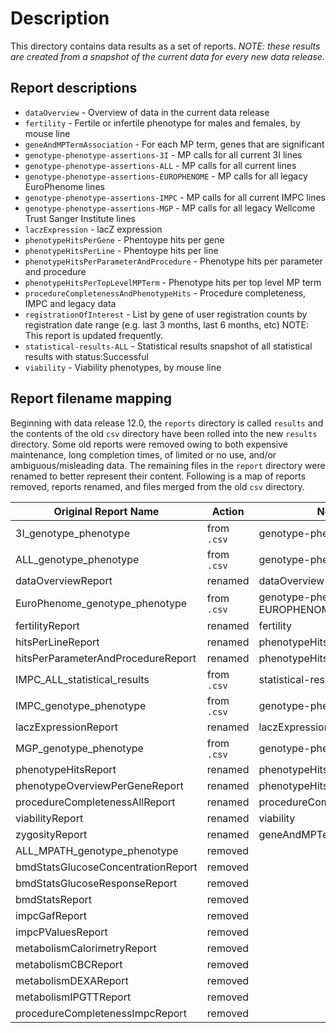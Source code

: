 # Description
This directory contains data results as a set of reports. _NOTE:
these results are created from a snapshot of the current
data for every new data release._

## Report descriptions
- `dataOverview` - Overview of data in the current data release
- `fertility` - Fertile or infertile phenotype for males and females, by mouse line
- `geneAndMPTermAssociation` - For each MP term, genes that are significant
- `genotype-phenotype-assertions-3I`   - MP calls for all current 3I lines
- `genotype-phenotype-assertions-ALL`  - MP calls for all current lines
- `genotype-phenotype-assertions-EUROPHENOME` - MP calls for all legacy
  EuroPhenome lines
- `genotype-phenotype-assertions-IMPC` - MP calls for all current IMPC lines
- `genotype-phenotype-assertions-MGP`  - MP calls for all legacy
  Wellcome Trust Sanger Institute lines
- `laczExpression` - lacZ expression
- `phenotypeHitsPerGene` - Phentoype hits per gene
- `phenotypeHitsPerLine` - Phentoype hits per line
- `phenotypeHitsPerParameterAndProcedure` - Phenotype hits per parameter and procedure
- `phenotypeHitsPerTopLevelMPTerm` - Phenotype hits per top level MP term
- `procedureCompletenessAndPhenotypeHits` - Procedure completeness, IMPC and legacy data
- `registrationOfInterest` - List by gene of user registration counts by registration date
   range (e.g. last 3 months, last 6 months, etc) NOTE: This report is updated frequently.
- `statistical-results-ALL`  - Statistical results snapshot of  all
  statistical results with status:Successful
- `viability` - Viability phenotypes, by mouse line

## Report filename mapping
Beginning with data release 12.0, the `reports` directory is
called `results` and the contents of the old `csv` directory
have been rolled into the new `results` directory. Some old reports
were removed owing to both expensive maintenance, long completion
times, of limited or no use, and/or ambiguous/misleading data. The
remaining files in the `report` directory were renamed to better
represent their content. Following is a map of reports removed, reports
renamed, and files merged from the old `csv` directory.

| Original Report Name               | Action     | New Report Name                       | 
| --------------------               | ------     | ---------------                       |
| 3I_genotype_phenotype              | from `.csv`| genotype-phenotype-assertions-3I      |
| ALL_genotype_phenotype             | from `.csv`| genotype-phenotype-assertions-ALL     |
| dataOverviewReport                 | renamed    | dataOverview                          |
| EuroPhenome_genotype_phenotype     | from `.csv`| genotype-phenotype-assertions-EUROPHENOME |
| fertilityReport                    | renamed    | fertility                             |
| hitsPerLineReport                  | renamed    | phenotypeHitsPerLine                  |
| hitsPerParameterAndProcedureReport | renamed    | phenotypeHitsPerParameterAndProcedure |
| IMPC_ALL_statistical_results       | from `.csv`| statistical-results-ALL               |
| IMPC_genotype_phenotype            | from `.csv`| genotype-phenotype-assertions-IMPC    |
| laczExpressionReport               | renamed    | laczExpression                        |
| MGP_genotype_phenotype             | from `.csv`| genotype-phenotype-assertions-MGP     |
| phenotypeHitsReport                | renamed    | phenotypeHitsPerTopLevelMPTerm        |
| phenotypeOverviewPerGeneReport     | renamed    | phenotypeHitsPerGene                  |
| procedureCompletenessAllReport     | renamed    | procedureCompletenessAndPhenotypeHits |
| viabilityReport                    | renamed    | viability                             |
| zygosityReport                     | renamed    | geneAndMPTermAssociation              |
| ALL_MPATH_genotype_phenotype       | removed    |                                       |
| bmdStatsGlucoseConcentrationReport | removed    |                                       |
| bmdStatsGlucoseResponseReport      | removed    |                                       |
| bmdStatsReport                     | removed    |                                       |
| impcGafReport                      | removed    |                                       |
| impcPValuesReport                  | removed    |                                       |
| metabolismCalorimetryReport        | removed    |                                       |
| metabolismCBCReport                | removed    |                                       |
| metabolismDEXAReport               | removed    |                                       |
| metabolismIPGTTReport              | removed    |                                       |
| procedureCompletenessImpcReport    | removed    |                                       |
